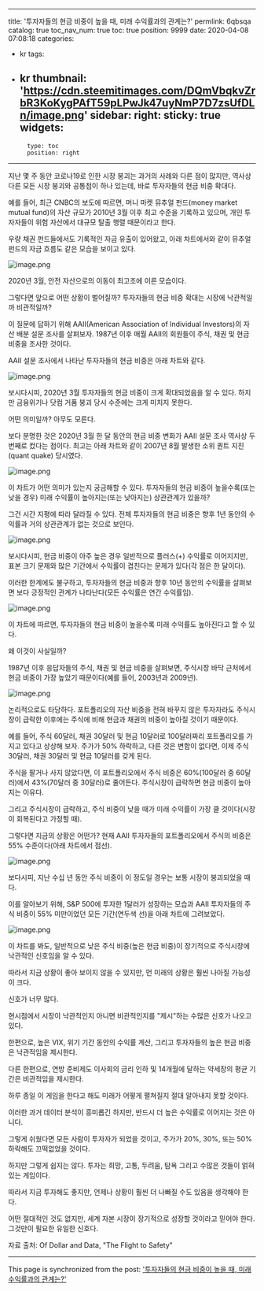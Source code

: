 
---
title: '투자자들의 현금 비중이 높을 때, 미래 수익률과의 관계는?'
permlink: 6qbsqa
catalog: true
toc_nav_num: true
toc: true
position: 9999
date: 2020-04-08 07:08:18
categories:
- kr
tags:
- kr
thumbnail: 'https://cdn.steemitimages.com/DQmVbqkvZrbR3KoKygPAfT59pLPwJk47uyNmP7D7zsUfDLn/image.png'
sidebar:
    right:
        sticky: true
widgets:
    -
        type: toc
        position: right
---


지난 몇 주 동안 코로나19로 인한 시장 붕괴는 과거의 사례와 다른 점이 많지만, 역사상 다른 모든 시장 붕괴와 공통점이 하나 있는데, 바로 투자자들의 현금 비중 확대다.


예를 들어, 최근 CNBC의 보도에 따르면, 머니 마켓 뮤추얼 펀드(money market mutual fund)의 자산 규모가 2010년 3월 이후 최고 수준을 기록하고 있으며, 개인 투자자들이 위험 자산에서 대규모 탈출 행렬 때문이라고 한다.


우량 채권 펀드들에서도 기록적인 자금 유출이 있어왔고, 아래 차트에서와 같이 뮤추얼 펀드의 자금 흐름도 같은 모습을 보이고 있다.



![image.png](https://cdn.steemitimages.com/DQmVbqkvZrbR3KoKygPAfT59pLPwJk47uyNmP7D7zsUfDLn/image.png)



2020년 3월, 안전 자산으로의 이동이 최고조에 이른 모습이다.


그렇다면 앞으로 어떤 상황이 벌어질까? 투자자들의 현금 비중 확대는 시장에 낙관적일까 비관적일까?


이 질문에 답하기 위해 AAII(American Association of Individual Investors)의 자산 배분 설문 조사를 살펴보자. 1987년 이후 매월 AAII의 회원들이 주식, 채권 및 현금 비중을 조사한 것이다.


AAII 설문 조사에서 나타난 투자자들의 현금 비중은 아래 차트와 같다.



![image.png](https://cdn.steemitimages.com/DQmasrsuzsaRK7ZJnJsVZhCkc7EJunTAK8tjV3gemFbkHTX/image.png)



보시다시피, 2020년 3월 투자자들의 현금 비중이 크게 확대되었음을 알 수 있다. 하지만 금융위기나 닷컴 거품 붕괴 당시 수준에는 크게 미치지 못한다.


어떤 의미일까? 아무도 모른다.


보다 분명한 것은 2020년 3월 한 달 동안의 현금 비중 변화가 AAII 설문 조사 역사상 두 번째로 컸다는 점이다. 최고는 아래 차트와 같이 2007년 8월 발생한 소위 퀀트 지진(quant quake) 당시였다.



![image.png](https://cdn.steemitimages.com/DQmXJuU3XZKJT3J5FK9uxWTuSNWXvQFFMGuncrHjSqp5uk1/image.png)



이 차트가 어떤 의미가 있는지 궁금해할 수 있다. 투자자들의 현금 비중이 높을수록(또는 낮을 경우) 미래 수익률이 높아지는(또는 낮아지는) 상관관계가 있을까?


그건 시간 지평에 따라 달라질 수 있다. 전체 투자자들의 현금 비중은 향후 1년 동안의 수익률과 거의 상관관계가 없는 것으로 보인다.



![image.png](https://cdn.steemitimages.com/DQmTQnYCisTXQnaogKgjwsjZorNTZNYsD7kwdsXSfPcvS1f/image.png)



보시다시피, 현금 비중이 아주 높은 경우 일반적으로 플러스(+) 수익률로 이어지지만, 표본 크기 문제와 많은 기간에서 수익률이 겹친다는 문제가 있다(각 점은 한 달이다).


이러한 한계에도 불구하고, 투자자들의 현금 비중과 향후 10년 동안의 수익률을 살펴보면 보다 긍정적인 관계가 나타난다(모든 수익률은 연간 수익률임).



![image.png](https://cdn.steemitimages.com/DQmYvPgUQgWhtLJaTXYbENNWufnYo625Jpa6JgfZuQASTFp/image.png)



이 차트에 따르면, 투자자들의 현금 비중이 높을수록 미래 수익률도 높아진다고 할 수 있다.


왜 이것이 사실일까?


1987년 이후 응답자들의 주식, 채권 및 현금 비중을 살펴보면, 주식시장 바닥 근처에서 현금 비중이 가장 높았기 때문이다(예를 들어, 2003년과 2009년).


![image.png](https://cdn.steemitimages.com/DQmWjd1CQmCyqEMPQDUuFvq7pwWpUMaRoNbSqqRWQPjL1ys/image.png)


논리적으로도 타당하다. 포트폴리오의 자산 비중을 전혀 바꾸지 않은 투자자라도 주식시장이 급락한 이후에는 주식에 비해 현금과 채권의 비중이 높아질 것이기 때문이다.


예를 들어, 주식 60달러, 채권 30달러 및 현금 10달러로 100달러짜리 포트폴리오를 가지고 있다고 상상해 보자. 주가가 50% 하락하고, 다른 것은 변함이 없다면, 이제 주식 30달러, 채권 30달러 및 현금 10달러를 갖게 된다.


주식을 팔거나 사지 않았다면, 이 포트폴리오에서 주식 비중은 60%(100달러 중 60달러)에서 43%(70달러 중 30달러)로 줄어든다. 주식시장이 급락하면 현금 비중이 높아지는 이유다.


그리고 주식시장이 급락하고, 주식 비중이 낮을 때가 미래 수익률이 가장 클 것이다(시장이 회복된다고 가정할 때).


그렇다면 지금의 상황은 어떤가? 현재 AAII 투자자들의 포트폴리오에서 주식의 비중은 55% 수준이다(아래 차트에서 점선).



![image.png](https://cdn.steemitimages.com/DQmYRacy587WfC7pfJ9deQJgKd8LTCTcKinsEn41bMH3ok3/image.png)



보다시피, 지난 수십 년 동안 주식 비중이 이 정도일 경우는 보통 시장이 붕괴되었을 때다.


이를 알아보기 위해, S&P 500에 투자한 1달러가 성장하는 모습과 AAII 투자자들의 주식 비중이 55% 미만이었던 모든 기간(연두색 선)을 아래 차트에 그려보았다.



![image.png](https://cdn.steemitimages.com/DQmbkvjFyzxeq9SFtLPYZ8rjzk64KpLM1ZeBDmAVxEFFQrf/image.png)



이 차트를 봐도, 일반적으로 낮은 주식 비중(높은 현금 비중)이 장기적으로 주식시장에 낙관적인 신호임을 알 수 있다.


따라서 지금 상황이 좋아 보이지 않을 수 있지만, 먼 미래의 상황은 훨씬 나아질 가능성이 크다.


신호가 너무 많다.


현시점에서 시장이 낙관적인지 아니면 비관적인지를 "제시"하는 수많은 신호가 나오고 있다.


한편으로, 높은 VIX, 위기 기간 동안의 수익률 계산, 그리고 투자자들의 높은 현금 비중은 낙관적임을 제시한다.


다른 한편으로, 연방 준비제도 이사회의 금리 인하 및 14개월에 달하는 약세장의 평균 기간은 비관적임을 제시한다.


하루 종일 이 게임을 한다고 해도 미래가 어떻게 펼쳐질지 절대 알아내지 못할 것이다.


이러한 과거 데이터 분석이 흥미롭긴 하지만, 반드시 더 높은 수익률로 이어지는 것은 아니다.


그렇게 쉬웠다면 모든 사람이 투자자가 되었을 것이고, 주가가 20%, 30%, 또는 50% 하락해도 끄떡없었을 것이다.


하지만 그렇게 쉽지는 않다. 투자는 희망, 고통, 두려움, 탐욕 그리고 수많은 것들이 얽혀 있는 게임이다.


따라서 지금 투자해도 좋지만, 언제나 상황이 훨씬 더 나빠질 수도 있음을 생각해야 한다.


어떤 절대적인 것도 없지만, 세계 자본 시장이 장기적으로 성장할 것이라고 믿어야 한다. 그것만이 필요한 유일한 신호다.


자료 출처: Of Dollar and Data, "The Flight to Safety"

- - -

This page is synchronized from the post: ['투자자들의 현금 비중이 높을 때, 미래 수익률과의 관계는?'](https://steemit.com/@pius.pius/6qbsqa)
